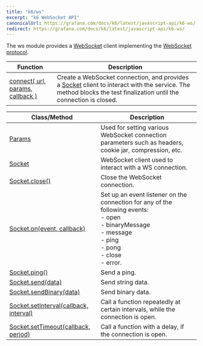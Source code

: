 ```yaml
---
title: "k6/ws"
excerpt: "k6 WebSocket API"
canonicalUrl: https://grafana.com/docs/k6/latest/javascript-api/k6-ws/
redirect: https://grafana.com/docs/k6/latest/javascript-api/k6-ws/
---
```

<WsBlockquote />


The ws module provides a [WebSocket](https://en.wikipedia.org/wiki/WebSocket) client implementing the [WebSocket protocol](http://www.rfc-editor.org/rfc/rfc6455.txt).

| Function | Description |
| -------- | ----------- |
| [connect( url, params, callback )](/javascript-api/k6-ws/connect) | Create a WebSocket connection, and provides a [Socket](/javascript-api/k6-ws/socket) client to interact with the service. The method blocks the test finalization until the connection is closed. |

| Class/Method | Description |
| ------------ | ----------- |
| [Params](/javascript-api/k6-ws/params/)  | Used for setting various WebSocket connection parameters such as headers, cookie jar, compression, etc. |
| [Socket](/javascript-api/k6-ws/socket) | WebSocket client used to interact with a WS connection. |
| [Socket.close()](/javascript-api/k6-ws/socket/socket-close) | Close the WebSocket connection. |
| [Socket.on(event, callback)](/javascript-api/k6-ws/socket/socket-on) | Set up an event listener on the connection for any of the following events:<br />- open<br />- binaryMessage<br />- message<br />- ping<br />- pong<br />- close<br />- error. |
| [Socket.ping()](/javascript-api/k6-ws/socket/socket-ping) | Send a ping. |
| [Socket.send(data)](/javascript-api/k6-ws/socket/socket-send) | Send string data. |
| [Socket.sendBinary(data)](/javascript-api/k6-ws/socket/socket-sendbinary) | Send binary data. |
| [Socket.setInterval(callback, interval)](/javascript-api/k6-ws/socket/socket-setinterval) | Call a function repeatedly at certain intervals, while the connection is open. |
| [Socket.setTimeout(callback, period)](/javascript-api/k6-ws/socket/socket-settimeout) | Call a function with a delay, if the connection is open. |




